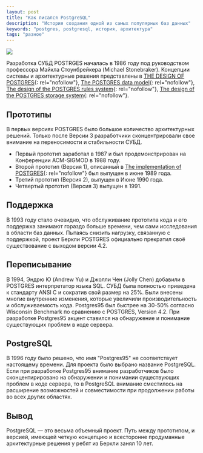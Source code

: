 ```yaml
---
layout: post
title: "Как писался PostgreSQL"
description: "История создания одной из самых популярных баз данных"
keywords: "postgres, postgresql, история, архитектура" 
tags: "разное"
---
```



<img class="img-center" src="http://31808.selcdn.ru/it-prm/pics/postgresql.png"  />

Разработка СУБД POSTRGES началась в 1986 году под руководством профессора Майкла Стоунбрейкера (Michael Stonebraker). Концепции системы и архитектурные решения представлены в [THE DESIGN OF POSTGRES][]{: rel="nofollow"}, [The POSTGRES data model][]{: rel="nofollow"}, [The design of the POSTGRES rules system][]{: rel="nofollow"}, [The design of the POSTGRES storage system][]{: rel="nofollow"}.

## Прототипы 
В первых версиях POSTGRES было большое количество архитектурных решений. Только после Версии 3 разработчики сконцентрировали свое внимание на переносимости и стабильности СУБД.

*	Первый прототип заработал в 1987 и был продемонстрирован на Конференции ACM-SIGMOD  в 1988 году. 
*	Второй прототип (Версия 1), описанный в [The implementation of POSTGRES][]{: rel="nofollow"} был выпущен в июне 1989 года.
*	Третий прототип (Версия 2), выпущен в Июне 1990 года.
*	Четвертый прототип (Версия 3) выпущен в 1991.

## Поддержка
В 1993 году стало очевидно, что обслуживание прототипа кода и его поддержка занимают гораздо больше времени, чем сами исследования в области баз данных. Пытаясь снизить нагрузку, связанную с поддержкой, проект Беркли POSTGRES официально прекратил своё существование с выходом версии 4.2. 

## Переписывание 
В 1994, Эндрю Ю (Andrew Yu) и Джолли Чен (Jolly Chen) добавили в POSTGRES интерпретатор языка SQL. СУБД была полностью приведена к стандарту ANSI C и сократив свой размер на 25%. Были внесены многие внутренние изменения, которые увеличили производительность и обслуживаемость кода. Postgres95 был быстрее на 30-50% согласно Wisconsin Benchmark по сравнению с POSTGRES, Version 4.2. При разработке Postgres95 акцент ставился на обнаружение и понимание существующих проблем в коде сервера.

## PostgreSQL

В 1996 году было решено, что имя "Postgres95" не соответствует настоящему времени. Для проекта было выбрано название PostgreSQL. Если при разработке Postgres95 внимание разработчиков было сконцентирировано на обнаружении и понимании существующих проблем в коде сервера, то в PostgreSQL внимание сместилось на расширение возможностей и совместимости при продолжении работы во всех других областях.

## Вывод
PostgreSQL — это весьма объемный проект. Путь между прототипом, и версией, имеющей четкую концепцию и всесторонне продуманные архитектурные решения у ребят из Беркли занял 10 лет.



[THE DESIGN OF POSTGRES]: http://db.cs.berkeley.edu/papers/ERL-M85-95.pdf
[The POSTGRES data model]: http://db.cs.berkeley.edu/papers/ERL-M87-13.pdf
[The design of the POSTGRES rules system]: http://postgresql.ru.net/manual/biblio.html#STON87A
[The design of the POSTGRES storage system]: http://db.cs.berkeley.edu/papers/ERL-M87-06.pdf

[The implementation of POSTGRES]: http://db.cs.berkeley.edu/papers/ERL-M90-34.pdf